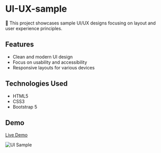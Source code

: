 # UI-UX-sample

👋 This project showcases sample UI/UX designs focusing on layout and user experience principles.

## Features
- Clean and modern UI design  
- Focus on usability and accessibility  
- Responsive layouts for various devices

## Technologies Used
- HTML5  
- CSS3  
- Bootstrap 5

## Demo  

[Live Demo](https://tdmxhoko.github.io/UI-UX-sample/)

![UI Sample](https://raw.githubusercontent.com/TDMxHOKO/UI-UX-sample/refs/heads/main/UIUX/sample1desktop.jpg)
